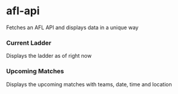 # afl-api
Fetches an AFL API and displays data in a unique way

### Current Ladder
Displays the ladder as of right now

### Upcoming Matches
Displays the upcoming matches with teams, date, time and location
